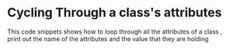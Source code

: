 # Cycling Through a class's attributes

This code snippets shows how to loop through all the attributes of a class , print out the name of the attributes and the value that they are holding